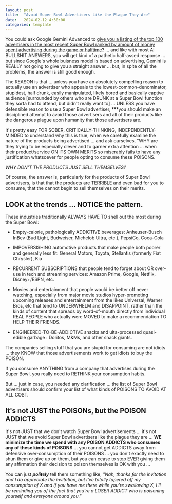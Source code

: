 ```yaml
---
layout: post
title:  "Avoid Super Bowl Advertisers Like the Plague They Are"
date:   2024-02-12 4:30:00
categories: template
---
```


You could ask Google Gemini Advanced to [give you a listing of the top 100 advertisers in the most recent Super Bowl ranked by amount of money spent advertising during the game or halftime?](https://gemini.google.com/app/2489055275224dfe) ... and like with most AI BULLSHIT ANSWERS, you will get kind of a pathetic half-assed response ... but since Google's whole buisness model is based on advertising, Gemini is REALLY not going to give you a straight answer ... but, in spite of all the problems, the answer is still good enough.

The REASON is that ... unless you have an absolutely compelling reason to actually use an advertiser who appeals to the lowest-common-denominator, stupidest, half drunk, easily manipulated, likely bored and basically captive audience [surrounded by others who are DRUNK at a Super Bowl function they sorta had to attend, but didn't really want to] ... UNLESS you have defensible reason to use a Super Bowl advertiser, ***you should make an disciplined attempt to avoid those advertisers and all of their products like the dangerous plague upon humanity that those advertisers are.

It's pretty easy FOR SOBER, CRITICALLY-THINKING, INDEPENDENTLY-MINDED to understand why this is true, when we carefully examine the nature of the products being advertised ... and ask ourselves, "WHY are they trying to be especially clever and to garner extra attention ... when their product/service ON ITS OWN MERITS so miserably fails to have any justification whatsoever for people opting to consume these POISONS.

*WHY DON'T THE PRODUCTS JUST SELL THEMSELVES?*

Of course, the answer is, particularly for the products of Super Bowl advertisers, is that that the products are TERRIBLE and even bad for you to consume, that the cannot begin to sell themselves on their merits.

## LOOK at the trends ... NOTICE the pattern.

These industries traditionally ALWAYS HAVE TO shell out the most during the Super Bowl:

* Empty-calorie, pathologically ADDICTIVE beverages: Anheuser-Busch InBev (Bud Light, Budweiser, Michelob Ultra, etc.), PepsiCo, Coca-Cola

* IMPOVERSISHING automotive products that make people both poorer and generally less fit: General Motors, Toyota, Stellantis (formerly Fiat Chrysler), Kia 

* RECURRENT SUBSCRIPTIONS that people tend to forget about OR over-use in tech and streaming services: Amazon Prime, Google, Netflix, Disney+/ESPN, etc.

* Movies and entertainment that people would be better off never watching, especially from major movie studios hyper-promoting upcoming releases and entertainment from the likes Universal, Warner Bros, etc that tend to UNDERWHELM and DISAPPOINT, rather than the kinds of content that spreads by word-of-mouth directly from individual REAL PEOPLE who actually were MOVED to make a recommendation TO HELP THEIR FRIENDS.

* ENGINEERED-TO-BE-ADDICTIVE snacks and ulta-processed quasi-edible garbage : Doritos, M&Ms, and other snack giants.

The companies selling stuff that you are stupid for consuming are not idiots ... they KNOW that those advertisements work to get idiots to buy the POISON.  


If you consume ANYTHING from a company that advertises during the Super Bowl, you really need to RETHINK your consumption habits.  

But ... just in case, you needed any clarification ... the list of Super Bowl advertisers should confirm your list of what kinds of POISONS TO AVOID AT ALL COST.

## It's not JUST the POISONs, but the POISON ADDICTS

It's not JUST that we don't watch Super Bowl advertisements ... it's not JUST that we avoid Super Bowl advertisers like the plague they are ... **WE minimize the time we spend with any POISON ADDICTS who consumes any of these kinds of POISONS** ... you cannot get ADDICTS away from defensive over-consumption of their POISONS ... you don't exactly need to shun them or give up on them, but you can cease to stop EVER giving them any affirmation their decision to poison themselves is OK with you ... 

You can just ***politely*** tell them something like, *"Nah, thanks for the invitation and I do appreciate the invitation, but I've totally tapered off my consumption of X and if you have me there while you're swallowing X, I'll be reminding you of the fact that you're a LOSER ADDICT who is poisoning yourself and everyone around you."*